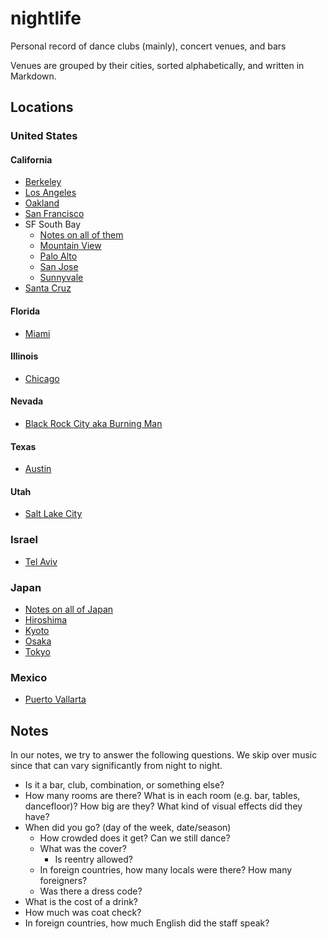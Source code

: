 # nightlife
Personal record of dance clubs (mainly), concert venues, and bars

Venues are grouped by their cities, sorted alphabetically, and written in Markdown.

## Locations
### United States
#### California
- [Berkeley](cities/california_berkeley.md)
- [Los Angeles](cities/california_los-angeles.md)
- [Oakland](cities/california_oakland.md)
- [San Francisco](cities/california_san-francisco.md)
- SF South Bay
    - [Notes on all of them](cities/california_sf-south-bay-notes.md)
    - [Mountain View](cities/california_mountain-view.md)
    - [Palo Alto](cities/california_palo-alto.md)
    - [San Jose](cities/california_san-jose.md)
    - [Sunnyvale](cities/california_sunnyvale.md)
- [Santa Cruz](cities/california_santa-cruz.md)

#### Florida
- [Miami](cities/florida_miami.md)

#### Illinois
- [Chicago](cities/illinois_chicago.md)

#### Nevada
- [Black Rock City aka Burning Man](cities/nevada_black-rock-city.md)

#### Texas
- [Austin](cities/texas_austin.md)

#### Utah
- [Salt Lake City](cities/utah_salt-lake-city.md)

### Israel
- [Tel Aviv](cities/israel_tel-aviv.md)

### Japan
- [Notes on all of Japan](cities/japan_notes.md)
- [Hiroshima](cities/japan_hiroshima.md)
- [Kyoto](cities/japan_kyoto.md)
- [Osaka](cities/japan_osaka.md)
- [Tokyo](cities/japan_tokyo.md)

### Mexico
- [Puerto Vallarta](cities/mexico_puerto-vallarta.md)

## Notes
In our notes, we try to answer the following questions. We skip over music since that can vary significantly from night to night.

- Is it a bar, club, combination, or something else?
- How many rooms are there? What is in each room (e.g. bar, tables, dancefloor)? How big are they? What kind of visual effects did they have?
- When did you go? (day of the week, date/season)
    - How crowded does it get? Can we still dance?
    - What was the cover?
        - Is reentry allowed?
    - In foreign countries, how many locals were there? How many foreigners?
    - Was there a dress code?
- What is the cost of a drink?
- How much was coat check?
- In foreign countries, how much English did the staff speak?
